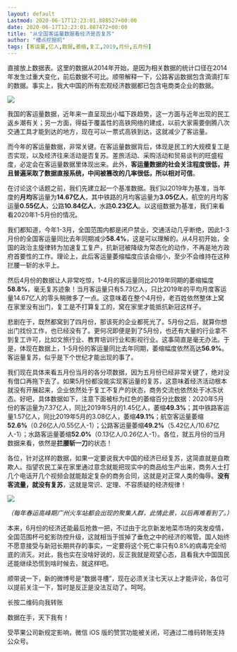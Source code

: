 ```yaml
---
layout: default
Lastmod: 2020-06-17T12:23:01.888527+00:00
date: 2020-06-17T12:23:01.887472+00:00
title: "从全国客运量数据看经济是否复苏"
author: "槽点挖掘机"
tags: [客运量,亿人,数据,萎缩,复工,2019,月份,五月份]
---
```


直接放上数据表。这里的数据从2014年开始，是因为相关数据的统计口径在2014年发生过重大变化，前后数据不可比。顺带解释一下，公路客运数据包含滴滴打车的数据。事实上，我大中国的所有宏观经济数据都已包含电商类企业的数据。  

![](https://images.weserv.nl/?url=https%3A//mmbiz.qpic.cn/mmbiz_png/m312mfLHFZrrpTaYKVRUYhRIib9x0DbBk2FGImapz0qYxkiaZHrMXcqDCuiaOZh4tY280tx7FRXdbCOXpYElWVZKg/640%3Fwx_fmt%3Dpng)

我国的客运量数据，近年来一直呈现出小幅下跌趋势，这一方面与近年出现的民工返乡潮有关；另一方面，得益于覆盖性的高铁网络的建成，以前大家需要倒腾八次交通工具才能到达的地方，现在可以一票式高铁到达，这就减少了客运量。  

而今年的客运量数据，非常关键。在客运量数据背后，体现是民工的大规模复工是否实现，以及经济往来活动是否复苏。差旅活动、采购活动和贸易谈判的旺盛程度，必定会在客运量数据里体现出来。此外，**客运量数据的社会关注程度很低，并且普遍采取了数据直报系统，中间被篡改的几率很低，所以相对可信**。

在讨论这个话题之前，我们先建立起一个基准数据。我们以2019年为基准，当年度的**月均**客运量为**14.67亿人**，其中铁路的月均客运量为**3.05亿人**，航空的月均客运量**0.55亿人**，公路**10.84亿人**，水路**0.23亿人**。以这组数据为基准，我们来看看2020年1-5月份的情况。

我们都知道，今年1-3月，全国范围内都是闭户禁业，交通活动几乎断绝，因此1-3月份的全国客运量同比去年同期减少**58.4%**，这是可以理解的。从4月初开始，全国的政治主旋律转为加速复工复产，抗新冠被降级为常态化的动作，不再是地方政府首要性的工作。理论上，此后客运量萎缩幅度应该会缩小，至少不会维持在这种拦腰一斩的水平上。

然后4月份的数据让人非常吃惊，1-4月的客运量同比2019年同期的萎缩幅度**58.8%**，毫无复苏迹象！当月客运量只有5.73亿人，只比2019年的平均月度客运量14.67亿人的零头稍微多了一点。这意味着在整个4月份，老百姓依然整体上窝在家里没有出门，复工是不打算复工的，窝在家里才能抵抗新冠这样子。

悲剧在于，既然都窝到了四月份，那该死的企业都死光了。5月份之后，就算你想出门找份工作，也已经没有了。更何况即便是到了5月份，也还有大量的行业拿不到复工许可，比如文旅行业、教育培训行业和影视行业。这事简直是毫无办法。于是，体现在数据上，1-5月份的客运量同比去年同期，萎缩幅度依然高达**56.9%**。客运量复苏，似乎是下个世纪才能出现的事了。

我们现在具体来看五月份当月的各分项数据，因为五月份已经非常关键了，绝对没有借口再拖下去了。如果5月份都没能实现客运量的复苏，这意味着经济活动根本就没有开展起来，企业依然处于复工不复产的状态，商务交流也依然处于冰冻状态。好吧，具体数据如下，注意下面被标为红色的萎缩百分比数据：2020年5月份的客运量为7.37亿人，同比2019年5月的1.45亿人，萎缩**49.3%**；其中铁路客运量1.57亿人，同比2019年5月的3.08亿人，萎缩**49.1%**；航空客运量萎缩**52.6%**（0.26亿人/0.55亿人-1）；公路客运量萎缩**49.2%**（5.42亿人/10.67亿人-1）；水路客运量萎缩**52.0%**（0.13亿人/0.26亿人-1）。各位，就五月份的当月数据来看，依然是**拦腰斩一刀**的状态！

各位，针对这样的数据，如果一定要说我大中国的经济已经复苏，这简直就是自欺欺人。指望农民工呆在家里通过意念就能把现实中的商品给生产出来，商务人士打几个电话开几个视频会就能敲定复杂的商务合同，这就是对正常人类的侮辱。**没有客流量，就没有复苏**，这就是常识、定理、不容质疑的经济规律！

![](https://images.weserv.nl/?url=https%3A//mmbiz.qpic.cn/mmbiz_jpg/m312mfLHFZrrpTaYKVRUYhRIib9x0DbBkracEHEDWlXfqNqfVkGSuKj8z7dDibpIc5CEFvueBAyDSQyxuiamxYydg/640%3Fwx_fmt%3Djpeg)

_（每年春运高峰期广州火车站都会出现的聚集人群，此情此景，以后再难看到了。）_

本来，6月份的经济还能最后抢救一把，不过由于北京新发地菜市场的突发疫情，全国范围杯弓蛇影防控升级，这就相当于拔掉了垂危之中的经济的喉管。国人始终不愿意接受与新冠长期共存的事实，一定要将这个死亡率只有0.8%的病毒完全彻底的消灭。对此，我也实在没啥好说的，反正我就是观望心态，且看我大中国国民还能继续恐慌到啥时候去，就这样吧。

顺带说一下，新的微博号是“数据寻槽”，现在必须关注七天以上才能评论，各位可以提前关注一下，暂时是反正是没法互动了。呵呵。  

长按二维码向我转账

数据在手，天下我有！

受苹果公司新规定影响，微信 iOS 版的赞赏功能被关闭，可通过二维码转账支持公众号。


